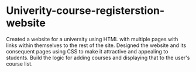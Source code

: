 # Univerity-course-registerstion-website
Created a website for a university using HTML with multiple pages with links within themselves to the rest of the site. Designed the website and its consequent pages using CSS to make it attractive and appealing to students. Build the logic for adding courses and displaying that to the user's course list.
